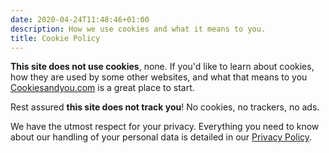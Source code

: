 ```yaml
---
date: 2020-04-24T11:48:46+01:00
description: How we use cookies and what it means to you.
title: Cookie Policy
---
```


__This site does not use cookies__, none. If you'd like to learn about cookies, how they are used by some other websites, and what that means to you [Cookiesandyou.com](https://www.cookiesandyou.com/) is a great place to start.

Rest assured __this site does not track you__! No cookies, no trackers, no ads.

We have the utmost respect for your privacy. Everything you need to know about our handling of your personal data is detailed in our [Privacy Policy](/legal/privacy).